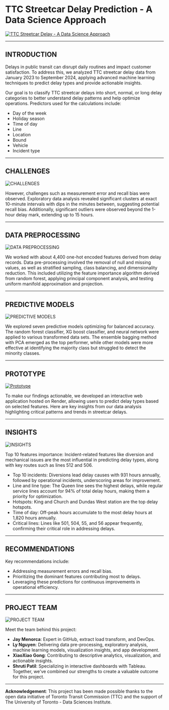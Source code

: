 # TTC Streetcar Delay Prediction - A Data Science Approach

[![TTC Streetcar Delay - A Data Science Approach](image/Thumbnail.jpg)](https://www.youtube.com/watch?v=US7fKLYEJQg)

---
## INTRODUCTION 

Delays in public transit can disrupt daily routines and impact customer satisfaction. To address this, we analyzed TTC streetcar delay data from January 2023 to September 2024, applying advanced machine learning techniques to predict delay types and provide actionable insights.

Our goal is to classify TTC streetcar delays into short, normal, or long delay categories to better understand delay patterns and help optimize operations. Predictors used for the calculations include:

-	Day of the week
-	Holiday season
-	Time of day
-	Line
-	Location
-	Bound
-	Vehicle
-	Incident type

---
## CHALLENGES

![CHALLENGES](images/Challenges.jpg)

However, challenges such as measurement error and recall bias were observed. Exploratory data analysis revealed significant clusters at exact 10-minute intervals with dips in the minutes between, suggesting potential recall bias. Additionally, significant outliers were observed beyond the 1-hour delay mark, extending up to 15 hours.

---
## DATA PREPROCESSING 

![DATA PREPROCESSING](images/Preprocessing.jpg)


We worked with about 4,400 one-hot encoded features derived from delay records. Data pre-processing involved the removal of null and missing values, as well as stratified sampling, class balancing, and dimensionality reduction. This included utilizing the feature importance algorithm derived from random forest, applying principal component analysis, and testing uniform manifold approximation and projection.

---
## PREDICTIVE MODELS

![PREDICTIVE MODELS](images/Predictive.jpg)

We explored seven predictive models optimizing for balanced accuracy. The random forest classifier, XG boost classifier, and neural network were applied to various transformed data sets. The ensemble bagging method with PCA emerged as the top performer, while other models were more effective at identifying the majority class but struggled to detect the minority classes.

---
## PROTOTYPE

[![Prototype](images/Prototype.jpg)](ttc-app.eltaydigital.com)

To make our findings actionable, we developed an interactive web application hosted on Render, allowing users to predict delay types based on selected features. Here are key insights from our data analysis highlighting critical patterns and trends in streetcar delays.

---
## INSIGHTS

![INSIGHTS](images/Insights.jpg)

Top 10 features importance: Incident-related features like diversion and mechanical issues are the most influential in predicting delay types, along with key routes such as lines 512 and 506.

-	Top 10 incidents: Diversions lead delay causes with 931 hours annually, followed by operational incidents, underscoring areas for improvement.
-	Line and line type: The Queen line sees the highest delays, while regular service lines account for 94% of total delay hours, making them a priority for optimization.
-	Hotspots: King and Church and Dundas West station are the top delay hotspots.
-	Time of day: Off-peak hours accumulate to the most delay hours at 1,820 hours annually.
-	Critical lines: Lines like 501, 504, 55, and 56 appear frequently, confirming their critical role in addressing delays.

---
## RECOMMENDATIONS

Key recommendations include:
-	Addressing measurement errors and recall bias.
-	Prioritizing the dominant features contributing most to delays.
-	Leveraging these predictions for continuous improvements in operational efficiency.

---
## PROJECT TEAM 

![PROJECT TEAM](images/Team.jpg)

Meet the team behind this project:
-	**Jay Menorca**: Expert in GitHub, extract load transform, and DevOps.
-	**Ly Nguyen**: Delivering data pre-processing, exploratory analysis, machine learning models, visualization insights, and app development.
-	**XiaoXiao Gong**: Contributing to descriptive analytics, visualization, and actionable insights.
-	**Shruti Patil**: Specializing in interactive dashboards with Tableau.
Together, we've combined our strengths to create a valuable outcome for this project.

---
**Acknowledgement**: This project has been made possible thanks to the open data initiative of Toronto Transit Commission (TTC) and the support of The University of Toronto - Data Sciences Institute.
